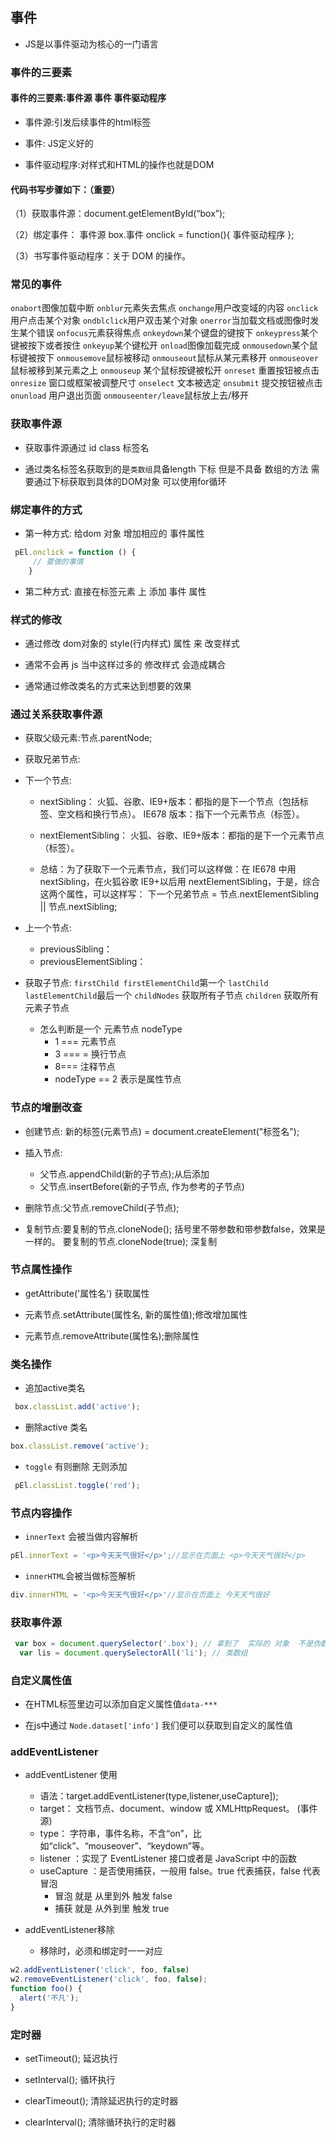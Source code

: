 ## 事件

* JS是以事件驱动为核心的一门语言

### 事件的三要素

#### 事件的三要素:事件源 事件 事件驱动程序

* 事件源:引发后续事件的html标签

* 事件: JS定义好的

* 事件驱动程序:对样式和HTML的操作也就是DOM

#### 代码书写步骤如下：（重要）

（1）获取事件源：document.getElementById(“box”);

（2）绑定事件： 事件源 box.事件 onclick = function(){ 事件驱动程序 };

（3）书写事件驱动程序：关于 DOM 的操作。

### 常见的事件

`onabort`图像加载中断
`onblur`元素失去焦点
`onchange`用户改变域的内容
`onclick`用户点击某个对象
`ondblclick`用户双击某个对象
`onerror`当加载文档或图像时发生某个错误
`onfocus`元素获得焦点
`onkeydown`某个键盘的键按下
`onkeypress`某个键被按下或者按住
`onkeyup`某个键松开
`onload`图像加载完成
`onmousedown`某个鼠标键被按下
`onmousemove`鼠标被移动
`onmouseout`鼠标从某元素移开
`onmouseover`鼠标被移到某元素之上
`onmouseup`	某个鼠标按键被松开
`onreset`	重置按钮被点击
`onresize`	窗口或框架被调整尺寸
`onselect`	文本被选定
`onsubmit`	提交按钮被点击
`onunload`	用户退出页面
`onmouseenter/leave`鼠标放上去/移开

### 获取事件源

* 获取事件源通过 id  class  标签名

* 通过类名标签名获取到的是`类数组`具备length 下标 但是不具备 数组的方法 需要通过下标获取到具体的DOM对象 可以使用for循环

### 绑定事件的方式

* 第一种方式:  给dom 对象  增加相应的 事件属性
```js
 pEl.onclick = function () {
     // 要做的事情
    }
```

* 第二种方式:  直接在标签元素 上 添加 事件 属性

### 样式的修改

* 通过修改 dom对象的 style(行内样式)  属性  来 改变样式

* 通常不会再 js 当中这样过多的 修改样式  会造成耦合

* 通常通过修改类名的方式来达到想要的效果

### 通过关系获取事件源

* 获取父级元素:节点.parentNode;
* 获取兄弟节点:
* 下一个节点:
  - nextSibling：
    火狐、谷歌、IE9+版本：都指的是下一个节点（包括标签、空文档和换行节点）。
    IE678 版本：指下一个元素节点（标签）。
  - nextElementSibling：
    火狐、谷歌、IE9+版本：都指的是下一个元素节点（标签）。

  - 总结：为了获取下一个元素节点，我们可以这样做：在 IE678 中用 nextSibling，在火狐谷歌 IE9+以后用 nextElementSibling，于是，综合这两个属性，可以这样写：
    下一个兄弟节点 = 节点.nextElementSibling || 节点.nextSibling;

* 上一个节点:
   - previousSibling：
   - previousElementSibling：

* 获取子节点:
`firstChild firstElementChild`第一个
`lastChild  lastElementChild`最后一个
`childNodes`    获取所有子节点
`children`      获取所有元素子节点
   - 怎么判断是一个 元素节点  nodeType  
       - 1 === 元素节点
       - 3 === = 换行节点
       - 8=== 注释节点
       - nodeType == 2 表示是属性节点

### 节点的增删改查

* 创建节点: 新的标签(元素节点) = document.createElement("标签名");

* 插入节点:
   - 父节点.appendChild(新的子节点);从后添加
   - 父节点.insertBefore(新的子节点, 作为参考的子节点)

* 删除节点:父节点.removeChild(子节点);

* 复制节点:要复制的节点.cloneNode(); 括号里不带参数和带参数false，效果是一样的。
          要复制的节点.cloneNode(true); 深复制

### 节点属性操作

*  getAttribute('属性名') 获取属性

*  元素节点.setAttribute(属性名, 新的属性值);修改增加属性

*  元素节点.removeAttribute(属性名);删除属性

### 类名操作

* 追加active类名
```js
 box.classList.add('active');
```
*  删除active 类名
```js
box.classList.remove('active');
```

* `toggle` 有则删除  无则添加
```js
 pEl.classList.toggle('red');
```

### 节点内容操作

* `innerText` 会被当做内容解析
```js
pEl.innerText = '<p>今天天气很好</p>';//显示在页面上 <p>今天天气很好</p>
```

* `innerHTML`会被当做标签解析
```js
div.innerHTML = '<p>今天天气很好</p>'//显示在页面上 今天天气很好
```
### 获取事件源
```js
 var box = document.querySelector('.box'); // 拿到了  实际的 对象  不是伪数组
  var lis = document.querySelectorAll('li'); // 类数组
```

### 自定义属性值

* 在HTML标签里边可以添加自定义属性值`data-***`

* 在js中通过 `Node.dataset['info']` 我们便可以获取到自定义的属性值

### addEventListener

* addEventListener 使用
  - 语法：target.addEventListener(type,listener,useCapture]);
  - target： 文档节点、document、window 或 XMLHttpRequest。 (事件源)
  - type： 字符串，事件名称，不含“on”，比如“click”、“mouseover”、“keydown”等。
  - listener ：实现了 EventListener 接口或者是 JavaScript 中的函数
  - useCapture ：是否使用捕获，一般用 false。true 代表捕获，false 代表冒泡
    - 冒泡  就是  从里到外 触发  false
    - 捕获  就是   从外到里 触发  true

* addEventListener移除
  - 移除时，必须和绑定时一一对应
```js
w2.addEventListener('click', foo, false)
w2.removeEventListener('click', foo, false);
function foo() {
  alert('不凡');
}
```

### 定时器

* setTimeout(); 延迟执行

* setInterval(); 循环执行

* clearTimeout(); 清除延迟执行的定时器

* clearInterval(); 清除循环执行的定时器